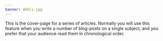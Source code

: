 ```yaml
---
banner: dehli.jpg
---
```


This is the cover-page for a series of articles. Normally you will use this
feature when you write a number of blog-posts on a single subject, and you
prefer that your audience read them in chronological order.

